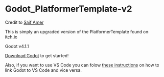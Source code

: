 # Godot_PlatformerTemplate-v2
Credit to [Saif Amer](https://battlerockgames.com](https://itch.io/profile/suppersaif)https://itch.io/profile/suppersaif)

This is simply an upgraded version of the PlatformerTemplate found on [itch.io](https://suppersaif.itch.io/godot-platformer-template)

Godot v4.1.1

[Download Godot](https://godotengine.org/download/windows/) to get started!

Also, if you want to use VS Code you can folow [these instructions](https://www.showwcase.com/show/34429/effortless-scripting-in-godot-4-with-visual-studio-code-a-step-by-step-guide) on how to link Godot to VS Code and vice versa.
